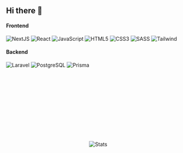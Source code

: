 ## Hi there 👋

<!--
**ultra-white/ultra-white** is a ✨ _special_ ✨ repository because its `README.md` (this file) appears on your GitHub profile.

Here are some ideas to get you started:

- 🔭 I’m currently working on ...
- 🌱 I’m currently learning ...
- 👯 I’m looking to collaborate on ...
- 🤔 I’m looking for help with ...
- 💬 Ask me about ...
- 📫 How to reach me: ...
- 😄 Pronouns: ...
- ⚡ Fun fact: ...
-->

#### Frontend

![NextJS](https://img.shields.io/badge/Next-%2323272F.svg?style=for-the-badge&logo=Next&logoColor=white)
![React](https://img.shields.io/badge/React-%2323272F.svg?style=for-the-badge&logo=React&logoColor=white)
![JavaScript](https://img.shields.io/badge/javascript-%23323330.svg?style=for-the-badge&logo=javascript&logoColor=%23F7DF1E)
![HTML5](https://img.shields.io/badge/html5-%23E34F26.svg?style=for-the-badge&logo=html5&logoColor=white)
![CSS3](https://img.shields.io/badge/css3-%231572B6.svg?style=for-the-badge&logo=css3&logoColor=white)
![SASS](https://img.shields.io/badge/SASS-%23BF4080.svg?style=for-the-badge&logo=SASS&logoColor=white)
![Tailwind](https://img.shields.io/badge/Tailwind-%23BF4080.svg?style=for-the-badge&logo=Tailwind&logoColor=white)

#### Backend

![Laravel](https://img.shields.io/badge/Laravel-%23FF2D20.svg?style=for-the-badge&logo=Laravel&logoColor=black)
![PostgreSQL](https://img.shields.io/badge/PostgreSQL-%23306792.svg?style=for-the-badge&logo=POSTGRESQL&logoColor=black)
![Prisma](https://img.shields.io/badge/Prisma-%23306792.svg?style=for-the-badge&logo=Prisma&logoColor=black)

#

<p align="center" style="margin-top: 5vh;">
  <img src="https://github-readme-stats.vercel.app/api/top-langs/?username=ultra-white&langs_count=5&exclude_repo=st,encoder,dev&theme=dark&layout=donut" alt="Stats">
</p>
